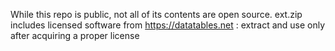 While this repo is public, not all of its contents are open source.
ext.zip includes licensed software from https://datatables.net : extract and use only after acquiring a proper license
